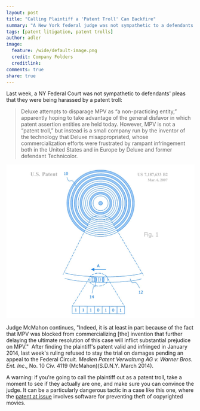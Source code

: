 ```yaml
---
layout: post
title: "Calling Plaintiff a 'Patent Troll' Can Backfire" 
summary: "A New York federal judge was not sympathetic to a defendants argument that it was  being harassed by a 'patent troll'."
tags: [patent litigation, patent trolls]
author: adler
image:
  feature: /wide/default-image.png
  credit: Company Folders
  creditlink:
comments: true
share: true
---
```


Last week, a NY Federal Court was not sympathetic to defendants' pleas that they were being harassed by a patent troll:

<blockquote>Deluxe attempts to disparage MPV as “a non-practicing entity,” apparently hoping to take advantage of the general disfavor in which patent assertion entities are held today. However, MPV is not a “patent troll,” but instead is a small company run by the inventor of the technology that Deluxe misappropriated, whose commercialization efforts were frustrated by rampant infringement both in the United States and in Europe by Deluxe and former defendant Technicolor.</blockquote>

<img alt="Figure 1 from Patent at issue in New York patent lawsuit" src="/images/patent-drawings/Antipiracy-Patent-from-MPV-v-Warner-Bros-in-SDNY-patent-lawsuit.jpg" width="1200" />

Judge McMahon continues, "Indeed, it is at least in part because of the fact that MPV was blocked from commercializing [the] invention that further delaying the ultimate resolution of this case will inflict substantial prejudice on MPV."  After finding the plaintiff's patent valid and infringed in January 2014, last week's ruling refused to stay the trial on damages pending an appeal to the Federal Circuit. <em>Medien Patent Verwaltung AG v. Warner Bros. Ent. Inc</em>., No. 10 Civ. 4119 (McMahon)(S.D.N.Y. March 2014).

A warning: if you're going to call the plaintiff out as a patent troll, take a moment to see if they actually are one, and make sure you can convince the judge. It can be a particularly dangerous tactic in a case like this one, where the <a href="http://www.google.com/patents/US7187633" target="_blank">patent at issue</a> involves software for preventing theft of copyrighted movies.
